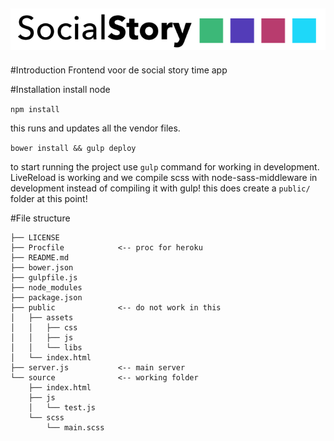![storytime logo](https://github.com/klaaz0r/storytime-frontend/blob/master/src/assets/img/logos/logo_width.png?raw=true)
---
#Introduction
Frontend voor de social story time app

#Installation
install node

`npm install`

this runs and updates all the vendor files. 

`bower install && gulp deploy` 

to start running the project use `gulp` command for working in development. LiveReload is working and we compile scss with node-sass-middleware in development instead of compiling it with gulp! this does create a `public/` folder at this point! 

#File structure

```
├── LICENSE
├── Procfile            <-- proc for heroku
├── README.md
├── bower.json
├── gulpfile.js
├── node_modules 
├── package.json
├── public              <-- do not work in this
│   ├── assets
│   │   ├── css
│   │   ├── js
│   │   └── libs
│   └── index.html
├── server.js           <-- main server
└── source              <-- working folder
    ├── index.html
    ├── js
    │   └── test.js
    └── scss
        └── main.scss
```
